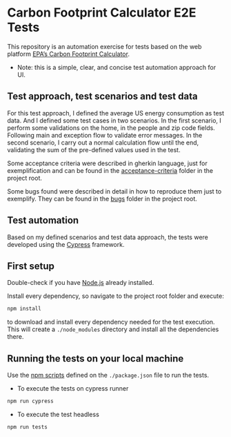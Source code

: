 # Carbon Footprint Calculator E2E Tests

This repository is an automation exercise for tests based on the web platform [EPA’s Carbon Footprint Calculator](https://www3.epa.gov/carbon-footprint-calculator/).
- Note: this is a simple, clear, and concise test automation approach for UI.

## Test approach, test scenarios and test data

For this test approach, I defined the average US energy consumption as test data. And I defined some test cases in two scenarios.
In the first scenario, I perform some validations on the home, in the people and zip code fields. Following main and exception flow to validate error messages. In the second scenario, I carry out a normal calculation flow until the end, validating the sum of the pre-defined values ​​used in the test.

Some acceptance criteria were described in gherkin language, just for exemplification and can be found in the [acceptance-criteria](https://github.com/chewbarcco/carbon-footprint-calculator-e2e-tests/blob/feature/carbon-calculator-e2e-tests/cypress/acceptance-criteria/home-scenario.txt) folder in the project root.

Some bugs found were described in detail in how to reproduce them just to exemplify. They can be found in the [bugs](https://github.com/chewbarcco/carbon-footprint-calculator-e2e-tests/blob/feature/carbon-calculator-e2e-tests/cypress/bugs/bugs.txt) folder in the project root.

## Test automation

Based on my defined scenarios and test data approach, the tests were developed using the [Cypress](https://docs.cypress.io/guides/overview/why-cypress) framework.

## First setup

Double-check if you have [Node.js](https://nodejs.org/en/) already installed.

Install every dependency, so navigate to the project root folder and execute:

```bash
npm install
```

to download and install every dependency needed for the test execution.
This will create a `./node_modules` directory and install all the dependencies there.

## Running the tests on your local machine

Use the [npm scripts](https://github.com/chewbarcco/carbon-footprint-calculator-e2e-tests/blob/0c91247ec05aee44684e764139a4cf0620e68406/package.json#L2) defined on the `./package.json` file to run the tests.

- To execute the tests on cypress runner

```bash
npm run cypress
```

- To execute the test headless

```bash
npm run tests
```